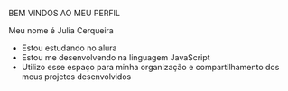 BEM VINDOS AO MEU PERFIL 

Meu nome é Julia Cerqueira

- Estou estudando no alura
- Estou me desenvolvendo na linguagem JavaScript
- Utilizo esse espaço para minha organização e compartilhamento dos meus projetos desenvolvidos
